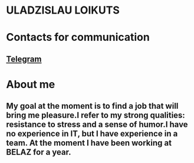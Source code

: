 # ULADZISLAU LOIKUTS
# Contacts for communication
## [Telegram](https://t.me/trumbitrumbi)
# About me
## My goal at the moment is to find a job that will bring me pleasure.I refer to my strong qualities: resistance to stress and a sense of humor.I have no experience in IT, but I have experience in a team. At the moment I have been working at BELAZ for a year.
